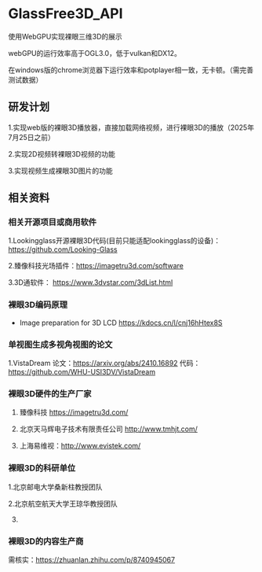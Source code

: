 # GlassFree3D_API

使用WebGPU实现裸眼三维3D的展示

webGPU的运行效率高于OGL3.0，低于vulkan和DX12。

在windows版的chrome浏览器下运行效率和potplayer相一致，无卡顿。（需完善测试数据）

## 研发计划

1.实现web版的裸眼3D播放器，直接加载网络视频，进行裸眼3D的播放（2025年7月25日之前）

2.实现2D视频转裸眼3D视频的功能

3.实现视频生成裸眼3D图片的功能

## 相关资料

### 相关开源项目或商用软件
1.Lookingglass开源裸眼3D代码(目前只能适配lookingglass的设备)：https://github.com/Looking-Glass
 
2.臻像科技光场插件：https://imagetru3d.com/software

3.3D通软件： https://www.3dvstar.com/3dList.html
 
### 裸眼3D编码原理

* Image preparation for 3D LCD   https://kdocs.cn/l/cnj16hHtex8S
 

### 单视图生成多视角视图的论文
1.VistaDream 论文：https://arxiv.org/abs/2410.16892  代码：https://github.com/WHU-USI3DV/VistaDream


### 裸眼3D硬件的生产厂家
1. 臻像科技  https://imagetru3d.com/
   
2. 北京天马辉电子技术有限责任公司 http://www.tmhjt.com/
   
3. 上海易维视：http://www.evistek.com/



### 裸眼3D的科研单位
1.北京邮电大学桑新柱教授团队

2.北京航空航天大学王琼华教授团队

3.

### 裸眼3D的内容生产商

需核实：https://zhuanlan.zhihu.com/p/8740945067
